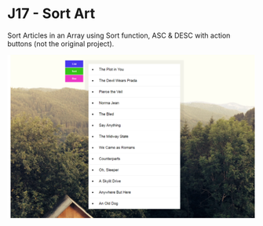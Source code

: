 # J17 - Sort Art

Sort Articles in an Array using Sort function, ASC & DESC with action buttons (not the original project).

![View](https://github.com/MAshrafM/JS_Vanilla_30/blob/master/17_SortArt/show.png)